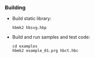 ### Building

- Build static library:

   ```
   hbmk2 hbsvg.hbp
   ```

- Build and run samples and test code:

   ```
   cd examples
   hbmk2 example_01.prg hbct.hbc
   ```
